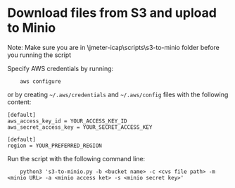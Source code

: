 # Download files from S3 and upload to Minio

Note: Make sure you are in \jmeter-icap\scripts\s3-to-minio folder before you running the script

Specify AWS credentials by running:
```
    aws configure
```
or by creating `~/.aws/credentials` and `~/.aws/config` files with the following content:

```
[default]
aws_access_key_id = YOUR_ACCESS_KEY_ID
aws_secret_access_key = YOUR_SECRET_ACCESS_KEY
```

```
[default]
region = YOUR_PREFERRED_REGION
```

Run the script with the following command line:
```
    python3 's3-to-minio.py -b <bucket name> -c <cvs file path> -m <minio URL> -a <minio access ket> -s <minio secret key>'
```
